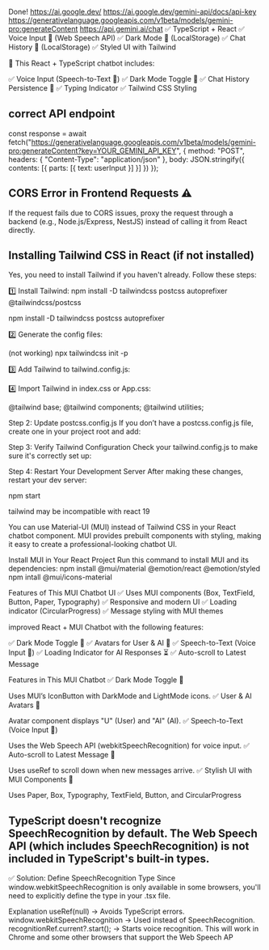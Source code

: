 Done! 
https://ai.google.dev/ 
https://ai.google.dev/gemini-api/docs/api-key
https://generativelanguage.googleapis.com/v1beta/models/gemini-pro:generateContent
https://api.gemini.ai/chat
✅ TypeScript + React
✅ Voice Input 🎤 (Web Speech API)
✅ Dark Mode 🌙 (LocalStorage)
✅ Chat History 📜 (LocalStorage)
✅ Styled UI with Tailwind

🎉 This React + TypeScript chatbot includes:

✅ Voice Input (Speech-to-Text 🎤)
✅ Dark Mode Toggle 🌙
✅ Chat History Persistence 📜
✅ Typing Indicator
✅ Tailwind CSS Styling

 ## correct API endpoint
 const response = await fetch("https://generativelanguage.googleapis.com/v1beta/models/gemini-pro:generateContent?key=YOUR_GEMINI_API_KEY", {
  method: "POST",
  headers: { "Content-Type": "application/json" },
  body: JSON.stringify({ contents: [{ parts: [{ text: userInput }] }] })
});

## CORS Error in Frontend Requests ⚠️
If the request fails due to CORS issues, proxy the request through a backend (e.g., Node.js/Express, NestJS) instead of calling it from React directly.

## Installing Tailwind CSS in React (if not installed)
Yes, you need to install Tailwind if you haven't already. Follow these steps:

1️⃣ Install Tailwind:
npm install -D tailwindcss postcss autoprefixer @tailwindcss/postcss

npm install -D tailwindcss postcss autoprefixer

2️⃣ Generate the config files:

(not working)
npx tailwindcss init -p

3️⃣ Add Tailwind to tailwind.config.js:

4️⃣ Import Tailwind in index.css or App.css:

@tailwind base;
@tailwind components;
@tailwind utilities;

Step 2: Update postcss.config.js
If you don’t have a postcss.config.js file, create one in your project root and add:

Step 3: Verify Tailwind Configuration
Check your tailwind.config.js to make sure it's correctly set up:

Step 4: Restart Your Development Server
After making these changes, restart your dev server:

npm start

tailwind may be incompatible with react 19

You can use Material-UI (MUI) instead of Tailwind CSS in your React chatbot component. MUI provides prebuilt components with styling, making it easy to create a professional-looking chatbot UI.


Install MUI in Your React Project
Run this command to install MUI and its dependencies:
npm install @mui/material @emotion/react @emotion/styled
npm intall @mui/icons-material

Features of This MUI Chatbot UI
✅ Uses MUI components (Box, TextField, Button, Paper, Typography)
✅ Responsive and modern UI
✅ Loading indicator (CircularProgress)
✅ Message styling with MUI themes

 improved React + MUI Chatbot with the following features:

✅ Dark Mode Toggle 🌙
✅ Avatars for User & AI 🤖
✅ Speech-to-Text (Voice Input 🎤)
✅ Loading Indicator for AI Responses ⏳
✅ Auto-scroll to Latest Message


Features in This MUI Chatbot
✅ Dark Mode Toggle 🌙

Uses MUI’s IconButton with DarkMode and LightMode icons.
✅ User & AI Avatars 🤖

Avatar component displays "U" (User) and "AI" (AI).
✅ Speech-to-Text (Voice Input 🎤)

Uses the Web Speech API (webkitSpeechRecognition) for voice input.
✅ Auto-scroll to Latest Message 📜

Uses useRef to scroll down when new messages arrive.
✅ Stylish UI with MUI Components 🎨

Uses Paper, Box, Typography, TextField, Button, and CircularProgress

## TypeScript doesn't recognize SpeechRecognition by default. The Web Speech API (which includes SpeechRecognition) is not included in TypeScript's built-in types.

✅ Solution: Define SpeechRecognition Type
Since window.webkitSpeechRecognition is only available in some browsers, you'll need to explicitly define the type in your .tsx file.

Explanation
useRef<any>(null) → Avoids TypeScript errors.
window.webkitSpeechRecognition → Used instead of SpeechRecognition.
recognitionRef.current?.start(); → Starts voice recognition.
This will work in Chrome and some other browsers that support the Web Speech AP